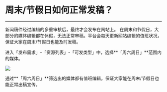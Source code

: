 # 周末/节假日如何正常发稿？

---
新闻稿件经过编辑的多重审核后，最终才会发布在网站上。
在周末和节假日，大部分的媒体编辑都在休假，无法正常审稿。平台会每天更新网站编辑的值班状况，保证大家在周末/节假日也能及时发稿。

进入「发布需求」-「资源列表」-「可发类型」中，选择**「周六周日」**范围内的媒体。

![](http://tc.seoipo.com/20180803153437.png)

通过**「周六周日」**筛选出的媒体都有值班编辑，保证大家能在周末/节假日也能正常出稿宣传。
